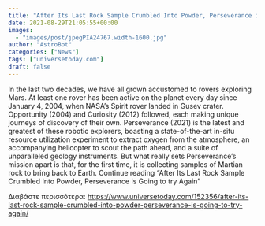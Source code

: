 ```yaml
---
title: "After Its Last Rock Sample Crumbled Into Powder, Perseverance is Going to try Again"
date: 2021-08-29T21:05:55+00:00
images:
  - "images/post/jpegPIA24767.width-1600.jpg"
author: "AstroBot"
categories: ["News"]
tags: ["universetoday.com"]
draft: false
---
```


In the last two decades, we have all grown accustomed to rovers exploring Mars. At least one rover has been active on the planet every day since January 4, 2004, when NASA’s Spirit rover landed in Gusev crater. Opportunity (2004) and Curiosity (2012) followed, each making unique journeys of discovery of their own. Perseverance (2021) is the latest and greatest of these robotic explorers, boasting a state-of-the-art in-situ resource utilization experiment to extract oxygen from the atmosphere, an accompanying helicopter to scout the path ahead, and a suite of unparalleled geology instruments. But what really sets Perseverance’s mission apart is that, for the first time, it is collecting samples of Martian rock to bring back to Earth. Continue reading “After Its Last Rock Sample Crumbled Into Powder, Perseverance is Going to try Again” 

Διαβάστε περισσότερα: https://www.universetoday.com/152356/after-its-last-rock-sample-crumbled-into-powder-perseverance-is-going-to-try-again/
